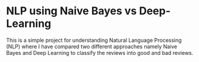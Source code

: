 # NLP using Naive Bayes vs Deep-Learning

This is a simple project for understanding Natural Language Processing (NLP) where I have compared two different approaches namely Naive Bayes and Deep Learning to classify the reviews into good and bad reviews.
